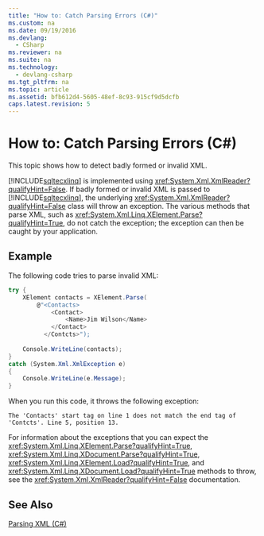 ```yaml
---
title: "How to: Catch Parsing Errors (C#)"
ms.custom: na
ms.date: 09/19/2016
ms.devlang: 
  - CSharp
ms.reviewer: na
ms.suite: na
ms.technology: 
  - devlang-csharp
ms.tgt_pltfrm: na
ms.topic: article
ms.assetid: bfb612d4-5605-48ef-8c93-915cf9d5dcfb
caps.latest.revision: 5
---
```

# How to: Catch Parsing Errors (C#)
This topic shows how to detect badly formed or invalid XML.  
  
 [!INCLUDE[sqltecxlinq](../vs140/includes/sqltecxlinq_md.md)] is implemented using <xref:System.Xml.XmlReader?qualifyHint=False>. If badly formed or invalid XML is passed to [!INCLUDE[sqltecxlinq](../vs140/includes/sqltecxlinq_md.md)], the underlying <xref:System.Xml.XmlReader?qualifyHint=False> class will throw an exception. The various methods that parse XML, such as <xref:System.Xml.Linq.XElement.Parse?qualifyHint=True>, do not catch the exception; the exception can then be caught by your application.  
  
## Example  
 The following code tries to parse invalid XML:  
  
```c#  
try {  
    XElement contacts = XElement.Parse(  
        @"<Contacts>  
            <Contact>  
                <Name>Jim Wilson</Name>  
            </Contact>  
          </Contcts>");  
  
    Console.WriteLine(contacts);  
}  
catch (System.Xml.XmlException e)  
{  
    Console.WriteLine(e.Message);  
}  
```  
  
 When you run this code, it throws the following exception:  
  
```  
The 'Contacts' start tag on line 1 does not match the end tag of 'Contcts'. Line 5, position 13.  
```  
  
 For information about the exceptions that you can expect the <xref:System.Xml.Linq.XElement.Parse?qualifyHint=True>, <xref:System.Xml.Linq.XDocument.Parse?qualifyHint=True>, <xref:System.Xml.Linq.XElement.Load?qualifyHint=True>, and <xref:System.Xml.Linq.XDocument.Load?qualifyHint=True> methods to throw, see the <xref:System.Xml.XmlReader?qualifyHint=False> documentation.  
  
## See Also  
 [Parsing XML (C#)](../vs140/Parsing-XML--C#-.md)
